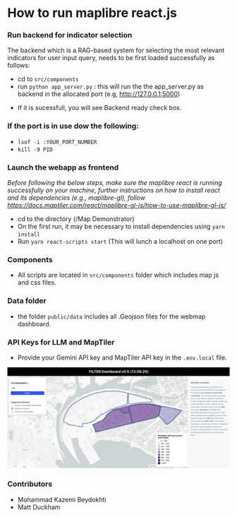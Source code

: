 
# How to run maplibre react.js


### Run backend for indicator selection

The backend which is a RAG-based system for selecting the most relevant indicators for user input query, needs to be first loaded successfully as follows:
- cd to `src/components` 
- run `python app_server.py` : this will run the the app_server.py as backend in the allocated port (e.g, http://127.0.0.1:5000)

* If it is sucessfull, you will see Backend ready check box.

### If the port is in use dow the following:
- `lsof -i :YOUR_PORT_NUMBER`
- `kill -9 PID`

### Launch the webapp as frontend

<em> Before following the below steps, make sure the maplibre react is running successfully on your machine, further instructions on how to install react and its dependencies (e.g., maplibre-gl), follow https://docs.maptiler.com/react/maplibre-gl-js/how-to-use-maplibre-gl-js/</em>

- cd to the directory (/Map Demonstrator) 
- On the first run, it may be necessary to install dependencies using `yarn install`
- Run  `yarn react-scripts start` (This will lunch a localhost on one port)

### Components
- All scripts are located in `src/components` folder which includes map js and css files.

### Data folder
- the folder `public/data` includes all .Geojson files for the webmap dashboard.


### API Keys for LLM and MapTiler 
- Provide your Gemini API key and MapTiler API key in the `.env.local` file. 

![alt text](image.png)

### Contributors
- Mohammad Kazemi Beydokhti
- Matt Duckham
